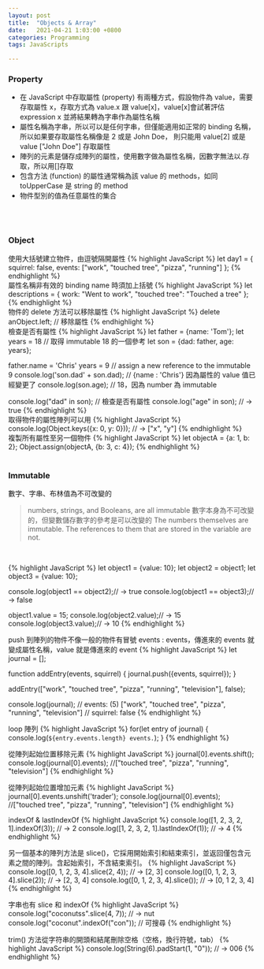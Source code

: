 ```yaml
---
layout: post
title:  "Objects & Array"
date:   2021-04-21 1:03:00 +0800
categories: Programming
tags: JavaScripts

---
```


### **Property**

- 在 JavaScript 中存取屬性 (property) 有兩種方式，假設物件為 value，需要存取屬性 x，存取方式為 value.x 跟 value[x]，value[x]會試著評估 expression x 並將結果轉為字串作為屬性名稱
- 屬性名稱為字串，所以可以是任何字串，但僅能適用如正常的 binding 名稱，所以如果要存取屬性名稱像是 2 或是 John Doe， 則只能用 value[2] 或是 value ["John Doe"] 存取屬性
- 陣列的元素是儲存成陣列的屬性，使用數字做為屬性名稱，因數字無法以.存取，所以用[]存取
- 包含方法 (function) 的屬性通常稱為該 value 的 methods，如同 toUpperCase 是 string 的 method
- 物件型別的值為任意屬性的集合

<br><br>

### **Object**

使用大括號建立物件，由逗號隔開屬性
{% highlight JavaScript %}
let day1 = {
    squirrel: false,
    events: ["work", "touched tree", "pizza", "running"]
  };
{% endhighlight %}
<br>
屬性名稱非有效的 binding name 時須加上括號
{% highlight JavaScript %}
let descriptions = {
    work: "Went to work",
    "touched tree": "Touched a tree"
  };
{% endhighlight %}
<br>
物件的 delete 方法可以移除屬性
{% highlight JavaScript %}
  delete anObject.left; // 移除屬性
{% endhighlight %}
<br>
檢查是否有屬性
{% highlight JavaScript %}
let father = {name: 'Tom'};
let years = 18 // 取得 immutable 18 的一個參考
let son = {dad: father, age: years};

father.name =  'Chris'
years = 9 // assign a new reference to the immutable 9
console.log('son.dad' + son.dad); // {name : 'Chris'} 因為屬性的 value 值已經變更了
console.log(son.age); // 18，因為 number 為 immutable

console.log("dad" in son); // 檢查是否有屬性
console.log("age" in son); // → true
{% endhighlight %}
<br>
取得物件的屬性陣列可以用
{% highlight JavaScript %}
console.log(Object.keys({x: 0, y: 0})); // → ["x", "y"]
{% endhighlight %}
<br>
複製所有屬性至另一個物件
{% highlight JavaScript %}
let objectA = {a: 1, b: 2};
Object.assign(objectA, {b: 3, c: 4});
{% endhighlight %}
<br><br/>

 ### **Immutable**
 
數字、字串、布林值為不可改變的
> numbers, strings, and Booleans, are all immutable
數字本身為不可改變的，但變數儲存數字的參考是可以改變的
> The numbers themselves are immutable. The references to them that are stored in the variable are not.
<br>

{% highlight JavaScript %}
let object1 = {value: 10};
let object2 = object1;
let object3 = {value: 10};

console.log(object1 == object2);// → true
console.log(object1 == object3);// → false

object1.value = 15;
console.log(object2.value);// → 15
console.log(object3.value);// → 10
{% endhighlight %}
<br>

push 到陣列的物件不像一般的物件有冒號 events : events，傳進來的 events 就變成屬性名稱，value 就是傳進來的 event
{% highlight JavaScript %}
let journal = [];

function addEntry(events, squirrel) {
  journal.push({events, squirrel});
}

addEntry(["work", "touched tree", "pizza", "running",
          "television"], false);
		  
console.log(journal);
// events: (5) ["work", "touched tree", "pizza", "running", "television"]
// squirrel: false
{% endhighlight %}
<br>

loop 陣列
{% highlight JavaScript %}
for(let entry of journal)
{
	console.log(`${entry.events.length} events.`);
}
{% endhighlight %}
<br/>

從陣列起始位置移除元素
{% highlight JavaScript %}
journal[0].events.shift();
console.log(journal[0].events); //["touched tree", "pizza", "running", "television"]
{% endhighlight %}
<br/>

從陣列起始位置增加元素
{% highlight JavaScript %}
journal[0].events.unshift('trader');
console.log(journal[0].events); //["touched tree", "pizza", "running", "television"]
{% endhighlight %}
<br/>

indexOf & lastIndexOf
{% highlight JavaScript %}
console.log([1, 2, 3, 2, 1].indexOf(3)); // → 2
console.log([1, 2, 3, 2, 1].lastIndexOf(1)); // → 4 
{% endhighlight %}
<br/>

另一個基本的陣列方法是 slice()，它採用開始索引和結束索引，並返回僅包含元素之間的陣列。含起始索引，不含結束索引。
{% highlight JavaScript %}
console.log([0, 1, 2, 3, 4].slice(2, 4)); // → [2, 3]
console.log([0, 1, 2, 3, 4].slice(2)); // → [2, 3, 4]
console.log([0, 1, 2, 3, 4].slice()); // → [0, 1 2, 3, 4]
{% endhighlight %}
<br/>

字串也有 slice 和 indexOf
{% highlight JavaScript %}
console.log("coconutss".slice(4, 7)); // → nut
console.log("coconut".indexOf("con")); // 可搜尋
{% endhighlight %}
<br/>

trim() 方法從字符串的開頭和結尾刪除空格（空格，換行符號，tab）
{% highlight JavaScript %}
console.log(String(6).padStart(1, "0")); // → 006
{% endhighlight %}



